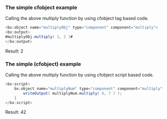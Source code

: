 ### The simple cfobject example

Calling the above multiply function by using cfobject tag based code.


```java
<bx:object name="multiplyObj" type="component" component="multiply">
<bx:output>
#multiplyObj.multiply( 1, 2 )#
</bx:output>
```

Result: 2

### The simple (cfobject) example

Calling the above multiply function by using cfobject script based code.


```java
<bx:script>
	bx:object name="multiplyNum" type="component" component="multiply" {
		writeOutput( multiplyNum.multiply( 6, 7 ) );
	}
</bx:script>

```

Result: 42

